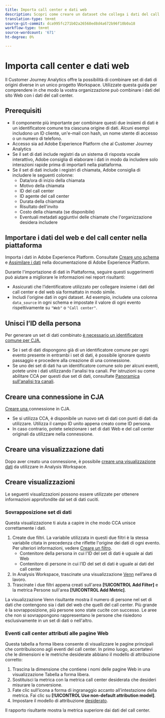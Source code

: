 ```yaml
---
title: Importa call center e dati web
description: Scopri come creare un dataset che collega i dati del call center e del sito Web.
translation-type: tm+mt
source-git-commit: dca995fc271b02a26568ed8d4a672b96f10b0a18
workflow-type: tm+mt
source-wordcount: '671'
ht-degree: 0%

---
```



# Importa call center e dati web

Il Customer Journey Analytics offre la possibilità di combinare set di dati di origini diverse in un unico progetto Workspace. Utilizzate questa guida per comprendere in che modo la vostra organizzazione può combinare i dati del sito Web con i dati del call center.

## Prerequisiti

* Il componente più importante per combinare questi due insiemi di dati è un identificatore comune tra ciascuna origine di dati. Alcuni esempi includono un ID cliente, un&#39;e-mail con hash, un nome utente di accesso o un numero di telefono.
* Accesso sia ad Adobe Experience Platform che al Customer Journey Analytics
* Se il set di dati include registri da un sistema di risposta vocale interattivo,  Adobe consiglia di elaborare i dati in modo da includere solo interazioni rapide prima di importarli nella piattaforma.
* Se il set di dati include i registri di chiamata,  Adobe consiglia di includere le seguenti colonne:
   * Data/ora di inizio della chiamata
   * Motivo della chiamata
   * ID del call center
   * ID agente del call center
   * Durata della chiamata
   * Risultato dell&#39;invito
   * Costo della chiamata (se disponibile)
   * Eventuali metadati aggiuntivi delle chiamate che l&#39;organizzazione desidera includere

## Importare i dati del web e del call center nella piattaforma

Importa i dati in Adobe Experience Platform. Consultate [Creare uno schema](https://docs.adobe.com/content/help/en/experience-platform/xdm/tutorials/create-schema-ui.html) e [Assimilare i dati](https://docs.adobe.com/content/help/en/experience-platform/ingestion/home.html) nella documentazione di Adobe Experience Platform.

Durante l&#39;importazione di dati in Piattaforma, seguire questi suggerimenti può aiutare a migliorare le informazioni nei report risultanti:

* Assicurati che l’identificatore utilizzato per collegare insieme i dati del call center e del web sia formattato in modo simile.
* Includi l&#39;origine dati in ogni dataset. Ad esempio, includete una colonna `data_source` in ogni schema e impostate il valore di ogni evento rispettivamente su `"Web"` o `"Call center"`. <!--mapper-->

## Unisci l’ID della persona

Per generare un set di dati combinato [è necessario un identificatore comune per CJA.](../connections/combined-dataset.md)

* Se i set di dati dispongono già di un identificatore comune per ogni evento presente in entrambi i set di dati, è possibile ignorare questo passaggio e procedere alla creazione di una connessione.
* Se uno dei set di dati ha un identificatore comune solo per alcuni eventi, potete unire i dati utilizzando l&#39;analisi tra canali. Per istruzioni su come abilitare CCA per questi due set di dati, consultate [Panoramica sull&#39;analisi tra canali](/help/connections/cca/overview.md).

## Creare una connessione in CJA

[Creare una ](/help/connections/create-connection.md) connessione in CJA.

* Se si utilizza CCA, è disponibile un nuovo set di dati con punti di dati da utilizzare. Utilizza il campo ID unito appena creato come ID persona.
* In caso contrario, potete selezionare i set di dati Web e del call center originali da utilizzare nella connessione.

## Creare una visualizzazione dati

Dopo aver creato una connessione, è possibile [creare una visualizzazione dati](/help/data-views/create-dataview.md) da utilizzare in  Analysis Workspace. <!-- page dimension last touch, session persistence -->
<!-- create calls metric using call center reason (requires data views 2.0). any column that triggers once per call -->

## Creare visualizzazioni

Le seguenti visualizzazioni possono essere utilizzate per ottenere informazioni approfondite dal set di dati cuciti.

### Sovrapposizione set di dati

Questa visualizzazione ti aiuta a capire in che modo CCA unisce correttamente i dati.

1. Create due filtri. La variabile utilizzata in questi due filtri è la stessa variabile citata in precedenza che riflette l&#39;origine dei dati di ogni evento. Per ulteriori informazioni, vedere [Creare un filtro](/help/components/filters/create-filters.md).
   * Contenitore della persona in cui l&#39;ID del set di dati è uguale ai dati Web
   * Contenitore di persone in cui l’ID del set di dati è uguale ai dati del call center
2. In  Analysis Workspace, trascinate una visualizzazione [Venn](/help/analysis-workspace/visualizations/venn.md) nell’area di lavoro.
3. Trascinate i due filtri appena creati sull&#39;area **[!UICONTROL Add Filter]** e la metrica Persone sull&#39;area **[!UICONTROL Add Metric]**.

La visualizzazione Venn risultante mostra il numero di persone nel set di dati che contengono sia i dati del web che quelli del call center. Più grande è la sovrapposizione, più persone sono state cucite con successo. Le aree che non si sovrappongono rappresentano le persone che risiedono esclusivamente in un set di dati o nell&#39;altro.

### Eventi call center attributi alle pagine Web

Questa tabella a forma libera consente di visualizzare le pagine principali che contribuiscono agli eventi del call center. In primo luogo, accertatevi che le dimensioni e le metriche desiderate abbiano il modello di attribuzione corretto:

1. Trascina la dimensione che contiene i nomi delle pagine Web in una visualizzazione Tabella a forma libera.
1. Sostituisci la metrica con la metrica call center desiderata che desideri misurare la conversione.
1. Fate clic sull’icona a forma di ingranaggio accanto all’intestazione della metrica. Fai clic su **[!UICONTROL Use non-default attribution model]**.
1. Impostare il modello di attribuzione [desiderato](/help/data-views/configure-dataviews.md#Attribution-model).

Il rapporto risultante mostra la metrica superiore dai dati del call center. <!-- Complement with donut visualization -->

<!-- ### Flow between web data and call center

call reason as an exit dimension, web page name for previous pages

### Histogram


### Fallout

step 1: all sessions
step 2: purchase step 1
step 3: call

another good one

step 1: all sessions
step 2: 

Orrr we could also use dataset ID

### Site sections that result in a call within 30 minutes

Slide 4

Create a bunch of filters - facets to their business. Filters were used because they didn't have all of these in the same dimension, so they could create everything in this report as a single dimension (really filters)

wanted to understand when someone interacts with a facet, whats the highest percentage of people that abandon that channel to call them. not from volume perspective, but percentage perspective.

use sequential segmentation, but you lose the ability to use attribution IQ

## What to do when you've found insight -->

